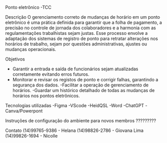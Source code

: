 Ponto eletrônico -TCC


Descrição
O gerenciamento correto de mudanças de horário em um ponto eletrônico é uma prática definida para garantir que a folha de pagamento, a precisão no controle de jornada dos colaboradores e a harmonia com as regulamentações trabalhistas sejam justas. Esse processo envolve a adaptação dos sistemas de registro de ponto para retratar alterações nos horários de trabalho, sejam por questões administrativas, ajustes ou mudanças operacionais.

Objetivos
- Garantir a entrada e saída de funcionários sejam atualizadas corretamente evitando erros futuros.
- Monitorar e revisar os registos de ponto e corrigir falhas, garantindo a segurança dos dados.
-Facilitar a operação de gerenciamento de horários.
-Guardar um histórico detalhado de todas as mudanças de horários nos pontos eletrônicos.

Tecnologias utilizadas
-Figma
-VScode
-HeidQSL
-Word
-ChatGPT
-Canva/Powerpont


Instruções de configuração do ambiente para novos membros
?????????


Contato
(14)99765-9386 - Helana
(14)98826-2786 - Giovana Lima
(14)99826-1694 - Nicolle
